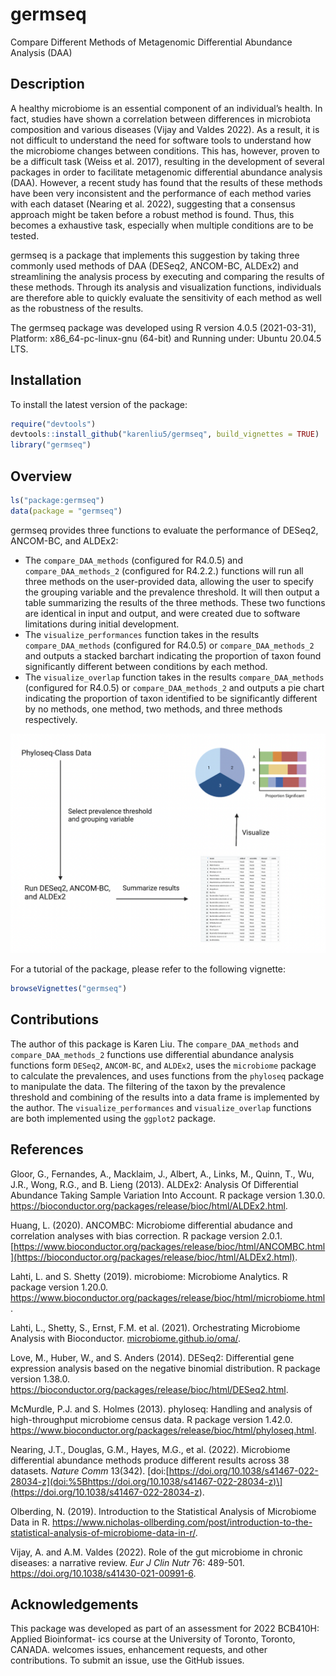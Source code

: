 
<!-- README.md is generated from README.Rmd. Please edit that file -->

# germseq

<!-- badges: start -->

<!-- badges: end -->

Compare Different Methods of Metagenomic Differential Abundance Analysis
(DAA)

## Description

A healthy microbiome is an essential component of an individual’s
health. In fact, studies have shown a correlation between differences in
microbiota composition and various diseases (Vijay and Valdes 2022). As
a result, it is not difficult to understand the need for software tools
to understand how the microbiome changes between conditions. This has,
however, proven to be a difficult task (Weiss et al. 2017), resulting in
the development of several packages in order to facilitate metagenomic
differential abundance analysis (DAA). However, a recent study has found
that the results of these methods have been very inconsistent and the
performance of each method varies with each dataset (Nearing et
al. 2022), suggesting that a consensus approach might be taken before a
robust method is found. Thus, this becomes a exhaustive task, especially
when multiple conditions are to be tested.

germseq is a package that implements this suggestion by taking three
commonly used methods of DAA (DESeq2, ANCOM-BC, ALDEx2) and streamlining
the analysis process by executing and comparing the results of these
methods. Through its analysis and visualization functions, individuals
are therefore able to quickly evaluate the sensitivity of each method as
well as the robustness of the results.

The germseq package was developed using R version 4.0.5 (2021-03-31),
Platform: x86\_64-pc-linux-gnu (64-bit) and Running under: Ubuntu
20.04.5 LTS.

## Installation

To install the latest version of the package:

``` r
require("devtools")
devtools::install_github("karenliu5/germseq", build_vignettes = TRUE)
library("germseq")
```

## Overview

``` r
ls("package:germseq")
data(package = "germseq")
```

germseq provides three functions to evaluate the performance of DESeq2,
ANCOM-BC, and ALDEx2:

  - The `compare_DAA_methods` (configured for R4.0.5) and
    `compare_DAA_methods_2` (configured for R4.2.2.) functions will run
    all three methods on the user-provided data, allowing the user to
    specify the grouping variable and the prevalence threshold. It will
    then output a table summarizing the results of the three methods.
    These two functions are identical in input and output, and were
    created due to software limitations during initial development.
  - The `visualize_performances` function takes in the results
    `compare_DAA_methods` (configured for R4.0.5) or
    `compare_DAA_methods_2` and outputs a stacked barchart indicating
    the proportion of taxon found significantly different between
    conditions by each method.
  - The `visualize_overlap` function takes in the results
    `compare_DAA_methods` (configured for R4.0.5) or
    `compare_DAA_methods_2` and outputs a pie chart indicating the
    proportion of taxon identified to be significantly different by no
    methods, one method, two methods, and three methods respectively.

![](./inst/extdata/Liu_Karen_F1.png)

For a tutorial of the package, please refer to the following vignette:

``` r
browseVignettes("germseq")
```

## Contributions

The author of this package is Karen Liu. The `compare_DAA_methods` and
`compare_DAA_methods_2` functions use differential abundance analysis
functions form `DESeq2`, `ANCOM-BC`, and `ALDEx2`, uses the `microbiome`
package to calculate the prevalences, and uses functions from the
`phyloseq` package to manipulate the data. The filtering of the taxon by
the prevalence threshold and combining of the results into a data frame
is implemented by the author. The `visualize_performances` and
`visualize_overlap` functions are both implemented using the `ggplot2`
package.

## References

Gloor, G., Fernandes, A., Macklaim, J., Albert, A., Links, M., Quinn,
T., Wu, J.R., Wong, R.G., and B. Lieng (2013). ALDEx2: Analysis Of
Differential Abundance Taking Sample Variation Into Account. R package
version 1.30.0.
<https://bioconductor.org/packages/release/bioc/html/ALDEx2.html>.

Huang, L. (2020). ANCOMBC: Microbiome differential abudance and
correlation analyses with bias correction. R package version 2.0.1.
[https://www.bioconductor.org/packages/release/bioc/html/ANCOMBC.html](https://bioconductor.org/packages/release/bioc/html/ALDEx2.html).

Lahti, L. and S. Shetty (2019). microbiome: Microbiome Analytics. R
package version 1.20.0.
<https://www.bioconductor.org/packages/release/bioc/html/microbiome.html>.

Lahti, L., Shetty, S., Ernst, F.M. et al. (2021). Orchestrating
Microbiome Analysis with Bioconductor.
[microbiome.github.io/oma/](microbiome.github.io/oma/).

Love, M., Huber, W., and S. Anders (2014). DESeq2: Differential gene
expression analysis based on the negative binomial distribution. R
package version 1.38.0.
<https://bioconductor.org/packages/release/bioc/html/DESeq2.html>.

McMurdle, P.J. and S. Holmes (2013). phyloseq: Handling and analysis of
high-throughput microbiome census data. R package version 1.42.0.
<https://www.bioconductor.org/packages/release/bioc/html/phyloseq.html>.

Nearing, J.T., Douglas, G.M., Hayes, M.G., et al. (2022). Microbiome
differential abundance methods produce different results across 38
datasets. *Nature Comm* 13(342).
[doi:\[https://doi.org/10.1038/s41467-022-28034-z](doi:%5Bhttps://doi.org/10.1038/s41467-022-28034-z)\](<https://doi.org/10.1038/s41467-022-28034-z>).

Olberding, N. (2019). Introduction to the Statistical Analysis of
Microbiome Data in R.
<https://www.nicholas-ollberding.com/post/introduction-to-the-statistical-analysis-of-microbiome-data-in-r/>.

Vijay, A. and A.M. Valdes (2022). Role of the gut microbiome in chronic
diseases: a narrative review. *Eur J Clin Nutr* 76: 489-501.
<https://doi.org/10.1038/s41430-021-00991-6>.

## Acknowledgements

This package was developed as part of an assessment for 2022 BCB410H:
Applied Bioinformat- ics course at the University of Toronto, Toronto,
CANADA. <PackageName> welcomes issues, enhancement requests, and other
contributions. To submit an issue, use the GitHub issues.
